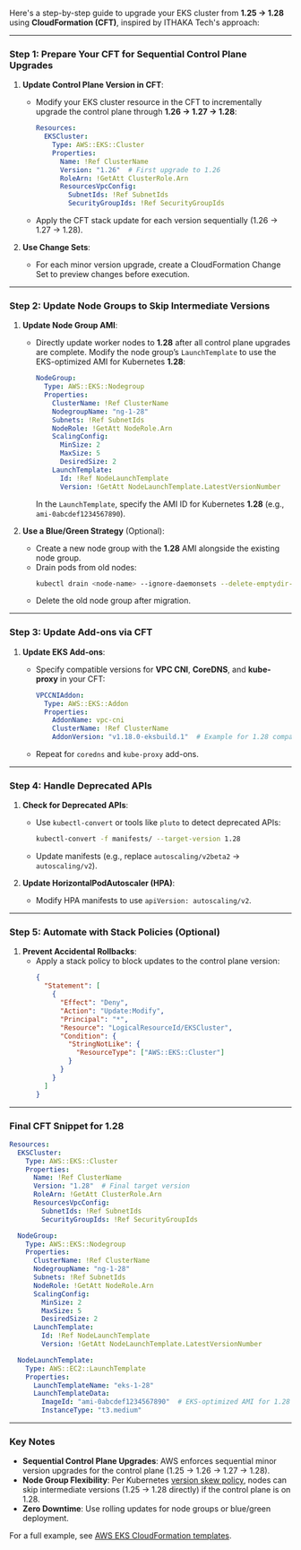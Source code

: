 Here's a step-by-step guide to upgrade your EKS cluster from **1.25 → 1.28** using **CloudFormation (CFT)**, inspired by ITHAKA Tech's approach:

---

### **Step 1: Prepare Your CFT for Sequential Control Plane Upgrades**
1. **Update Control Plane Version in CFT**:
   - Modify your EKS cluster resource in the CFT to incrementally upgrade the control plane through **1.26 → 1.27 → 1.28**:
     ```yaml
     Resources:
       EKSCluster:
         Type: AWS::EKS::Cluster
         Properties:
           Name: !Ref ClusterName
           Version: "1.26"  # First upgrade to 1.26
           RoleArn: !GetAtt ClusterRole.Arn
           ResourcesVpcConfig:
             SubnetIds: !Ref SubnetIds
             SecurityGroupIds: !Ref SecurityGroupIds
     ```
   - Apply the CFT stack update for each version sequentially (1.26 → 1.27 → 1.28).

2. **Use Change Sets**:
   - For each minor version upgrade, create a CloudFormation Change Set to preview changes before execution.

---

### **Step 2: Update Node Groups to Skip Intermediate Versions**
1. **Update Node Group AMI**:
   - Directly update worker nodes to **1.28** after all control plane upgrades are complete. Modify the node group’s `LaunchTemplate` to use the EKS-optimized AMI for Kubernetes **1.28**:
     ```yaml
     NodeGroup:
       Type: AWS::EKS::Nodegroup
       Properties:
         ClusterName: !Ref ClusterName
         NodegroupName: "ng-1-28"
         Subnets: !Ref SubnetIds
         NodeRole: !GetAtt NodeRole.Arn
         ScalingConfig:
           MinSize: 2
           MaxSize: 5
           DesiredSize: 2
         LaunchTemplate:
           Id: !Ref NodeLaunchTemplate
           Version: !GetAtt NodeLaunchTemplate.LatestVersionNumber
     ```

     In the `LaunchTemplate`, specify the AMI ID for Kubernetes **1.28** (e.g., `ami-0abcdef1234567890`).

2. **Use a Blue/Green Strategy** (Optional):
   - Create a new node group with the **1.28** AMI alongside the existing node group.
   - Drain pods from old nodes:
     ```bash
     kubectl drain <node-name> --ignore-daemonsets --delete-emptydir-data
     ```
   - Delete the old node group after migration.

---

### **Step 3: Update Add-ons via CFT**
1. **Update EKS Add-ons**:
   - Specify compatible versions for **VPC CNI**, **CoreDNS**, and **kube-proxy** in your CFT:
     ```yaml
     VPCCNIAddon:
       Type: AWS::EKS::Addon
       Properties:
         AddonName: vpc-cni
         ClusterName: !Ref ClusterName
         AddonVersion: "v1.18.0-eksbuild.1"  # Example for 1.28 compatibility
     ```

   - Repeat for `coredns` and `kube-proxy` add-ons.

---

### **Step 4: Handle Deprecated APIs**
1. **Check for Deprecated APIs**:
   - Use `kubectl-convert` or tools like `pluto` to detect deprecated APIs:
     ```bash
     kubectl-convert -f manifests/ --target-version 1.28
     ```
   - Update manifests (e.g., replace `autoscaling/v2beta2` → `autoscaling/v2`).

2. **Update HorizontalPodAutoscaler (HPA)**:
   - Modify HPA manifests to use `apiVersion: autoscaling/v2`.

---

### **Step 5: Automate with Stack Policies (Optional)**
1. **Prevent Accidental Rollbacks**:
   - Apply a stack policy to block updates to the control plane version:
     ```json
     {
       "Statement": [
         {
           "Effect": "Deny",
           "Action": "Update:Modify",
           "Principal": "*",
           "Resource": "LogicalResourceId/EKSCluster",
           "Condition": {
             "StringNotLike": {
               "ResourceType": ["AWS::EKS::Cluster"]
             }
           }
         }
       ]
     }
     ```

---

### **Final CFT Snippet for 1.28**
```yaml
Resources:
  EKSCluster:
    Type: AWS::EKS::Cluster
    Properties:
      Name: !Ref ClusterName
      Version: "1.28"  # Final target version
      RoleArn: !GetAtt ClusterRole.Arn
      ResourcesVpcConfig:
        SubnetIds: !Ref SubnetIds
        SecurityGroupIds: !Ref SecurityGroupIds

  NodeGroup:
    Type: AWS::EKS::Nodegroup
    Properties:
      ClusterName: !Ref ClusterName
      NodegroupName: "ng-1-28"
      Subnets: !Ref SubnetIds
      NodeRole: !GetAtt NodeRole.Arn
      ScalingConfig:
        MinSize: 2
        MaxSize: 5
        DesiredSize: 2
      LaunchTemplate:
        Id: !Ref NodeLaunchTemplate
        Version: !GetAtt NodeLaunchTemplate.LatestVersionNumber

  NodeLaunchTemplate:
    Type: AWS::EC2::LaunchTemplate
    Properties:
      LaunchTemplateName: "eks-1-28"
      LaunchTemplateData:
        ImageId: "ami-0abcdef1234567890"  # EKS-optimized AMI for 1.28
        InstanceType: "t3.medium"
```

---

### **Key Notes**
- **Sequential Control Plane Upgrades**: AWS enforces sequential minor version upgrades for the control plane (1.25 → 1.26 → 1.27 → 1.28).
- **Node Group Flexibility**: Per Kubernetes [version skew policy](https://kubernetes.io/releases/version-skew-policy/), nodes can skip intermediate versions (1.25 → 1.28 directly) if the control plane is on 1.28.
- **Zero Downtime**: Use rolling updates for node groups or blue/green deployment.

For a full example, see [AWS EKS CloudFormation templates](https://docs.aws.amazon.com/AWSCloudFormation/latest/UserGuide/aws-resource-eks-cluster.html).
